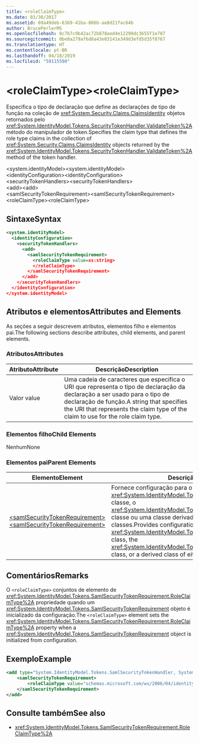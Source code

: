 ```yaml
---
title: <roleClaimType>
ms.date: 03/30/2017
ms.assetid: 69a49deb-6369-41ba-806b-ae8d21fac64b
author: BrucePerlerMS
ms.openlocfilehash: 8c7b7c9b42ac72b878aed4e12298dc3655f1e707
ms.sourcegitcommit: 0be8a279af6d8a43e03141e349d3efd5d35f8767
ms.translationtype: HT
ms.contentlocale: pt-BR
ms.lasthandoff: 04/18/2019
ms.locfileid: "59115590"
---
```

# <a name="roleclaimtype"></a><span data-ttu-id="cb6a9-101">\<roleClaimType></span><span class="sxs-lookup"><span data-stu-id="cb6a9-101">\<roleClaimType></span></span>
<span data-ttu-id="cb6a9-102">Especifica o tipo de declaração que define as declarações de tipo de função na coleção de <xref:System.Security.Claims.ClaimsIdentity> objetos retornados pelo <xref:System.IdentityModel.Tokens.SecurityTokenHandler.ValidateToken%2A> método do manipulador de token.</span><span class="sxs-lookup"><span data-stu-id="cb6a9-102">Specifies the claim type that defines the role type claims in the collection of <xref:System.Security.Claims.ClaimsIdentity> objects returned by the <xref:System.IdentityModel.Tokens.SecurityTokenHandler.ValidateToken%2A> method of the token handler.</span></span>  
  
 <span data-ttu-id="cb6a9-103">\<system.identityModel></span><span class="sxs-lookup"><span data-stu-id="cb6a9-103">\<system.identityModel></span></span>  
<span data-ttu-id="cb6a9-104">\<identityConfiguration></span><span class="sxs-lookup"><span data-stu-id="cb6a9-104">\<identityConfiguration></span></span>  
<span data-ttu-id="cb6a9-105">\<securityTokenHandlers></span><span class="sxs-lookup"><span data-stu-id="cb6a9-105">\<securityTokenHandlers></span></span>  
<span data-ttu-id="cb6a9-106">\<add></span><span class="sxs-lookup"><span data-stu-id="cb6a9-106">\<add></span></span>  
<span data-ttu-id="cb6a9-107">\<samlSecurityTokenRequirement></span><span class="sxs-lookup"><span data-stu-id="cb6a9-107">\<samlSecurityTokenRequirement></span></span>  
<span data-ttu-id="cb6a9-108">\<roleClaimType></span><span class="sxs-lookup"><span data-stu-id="cb6a9-108">\<roleClaimType></span></span>  
  
## <a name="syntax"></a><span data-ttu-id="cb6a9-109">Sintaxe</span><span class="sxs-lookup"><span data-stu-id="cb6a9-109">Syntax</span></span>  
  
```xml  
<system.identityModel>  
  <identityConfiguration>  
    <securityTokenHandlers>  
      <add>  
        <samlSecurityTokenRequirement>  
          <roleClaimType value=xs:string>  
          </roleClaimType>  
        </samlSecurityTokenRequirement>  
      </add>  
    </securityTokenHandlers>  
  </identityConfiguration>  
</system.identityModel>  
```  
  
## <a name="attributes-and-elements"></a><span data-ttu-id="cb6a9-110">Atributos e elementos</span><span class="sxs-lookup"><span data-stu-id="cb6a9-110">Attributes and Elements</span></span>  
 <span data-ttu-id="cb6a9-111">As seções a seguir descrevem atributos, elementos filho e elementos pai.</span><span class="sxs-lookup"><span data-stu-id="cb6a9-111">The following sections describe attributes, child elements, and parent elements.</span></span>  
  
### <a name="attributes"></a><span data-ttu-id="cb6a9-112">Atributos</span><span class="sxs-lookup"><span data-stu-id="cb6a9-112">Attributes</span></span>  
  
|<span data-ttu-id="cb6a9-113">Atributo</span><span class="sxs-lookup"><span data-stu-id="cb6a9-113">Attribute</span></span>|<span data-ttu-id="cb6a9-114">Descrição</span><span class="sxs-lookup"><span data-stu-id="cb6a9-114">Description</span></span>|  
|---------------|-----------------|  
|<span data-ttu-id="cb6a9-115">Valor </span><span class="sxs-lookup"><span data-stu-id="cb6a9-115">value</span></span>|<span data-ttu-id="cb6a9-116">Uma cadeia de caracteres que especifica o URI que representa o tipo de declaração da declaração a ser usado para o tipo de declaração de função.</span><span class="sxs-lookup"><span data-stu-id="cb6a9-116">A string that specifies the URI that represents the claim type of the claim to use for the role claim type.</span></span>|  
  
### <a name="child-elements"></a><span data-ttu-id="cb6a9-117">Elementos filho</span><span class="sxs-lookup"><span data-stu-id="cb6a9-117">Child Elements</span></span>  
 <span data-ttu-id="cb6a9-118">Nenhum</span><span class="sxs-lookup"><span data-stu-id="cb6a9-118">None</span></span>  
  
### <a name="parent-elements"></a><span data-ttu-id="cb6a9-119">Elementos pai</span><span class="sxs-lookup"><span data-stu-id="cb6a9-119">Parent Elements</span></span>  
  
|<span data-ttu-id="cb6a9-120">Elemento</span><span class="sxs-lookup"><span data-stu-id="cb6a9-120">Element</span></span>|<span data-ttu-id="cb6a9-121">Descrição</span><span class="sxs-lookup"><span data-stu-id="cb6a9-121">Description</span></span>|  
|-------------|-----------------|  
|[<span data-ttu-id="cb6a9-122">\<samlSecurityTokenRequirement></span><span class="sxs-lookup"><span data-stu-id="cb6a9-122">\<samlSecurityTokenRequirement></span></span>](../../../../../docs/framework/configure-apps/file-schema/windows-identity-foundation/samlsecuritytokenrequirement.md)|<span data-ttu-id="cb6a9-123">Fornece configuração para o <xref:System.IdentityModel.Tokens.SamlSecurityTokenHandler> classe, o <xref:System.IdentityModel.Tokens.Saml2SecurityTokenHandler> classe ou uma classe derivada de qualquer uma dessas classes.</span><span class="sxs-lookup"><span data-stu-id="cb6a9-123">Provides configuration for the <xref:System.IdentityModel.Tokens.SamlSecurityTokenHandler> class, the <xref:System.IdentityModel.Tokens.Saml2SecurityTokenHandler> class, or a derived class of either of these classes.</span></span>|  
  
## <a name="remarks"></a><span data-ttu-id="cb6a9-124">Comentários</span><span class="sxs-lookup"><span data-stu-id="cb6a9-124">Remarks</span></span>  
 <span data-ttu-id="cb6a9-125">O `<roleClaimType>` conjuntos de elemento de <xref:System.IdentityModel.Tokens.SamlSecurityTokenRequirement.RoleClaimType%2A> propriedade quando um <xref:System.IdentityModel.Tokens.SamlSecurityTokenRequirement> objeto é inicializado da configuração.</span><span class="sxs-lookup"><span data-stu-id="cb6a9-125">The `<roleClaimType>` element sets the <xref:System.IdentityModel.Tokens.SamlSecurityTokenRequirement.RoleClaimType%2A> property when a <xref:System.IdentityModel.Tokens.SamlSecurityTokenRequirement> object is initialized from configuration.</span></span>  
  
## <a name="example"></a><span data-ttu-id="cb6a9-126">Exemplo</span><span class="sxs-lookup"><span data-stu-id="cb6a9-126">Example</span></span>  
  
```xml  
<add type="System.IdentityModel.Tokens.SamlSecurityTokenHandler, System.IdentityModel">  
    <samlSecurityTokenRequirement>  
        <roleClaimType value="schemas.microsoft.com/ws/2006/04/identity/claims/role" />  
    </samlSecurityTokenRequirement>  
</add>  
```  
  
## <a name="see-also"></a><span data-ttu-id="cb6a9-127">Consulte também</span><span class="sxs-lookup"><span data-stu-id="cb6a9-127">See also</span></span>

- <xref:System.IdentityModel.Tokens.SamlSecurityTokenRequirement.RoleClaimType%2A>
